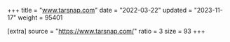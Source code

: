 +++
title = "www.tarsnap.com"
date = "2022-03-22"
updated = "2023-11-17"
weight = 95401

[extra]
source = "https://www.tarsnap.com/"
ratio = 3
size = 93
+++
